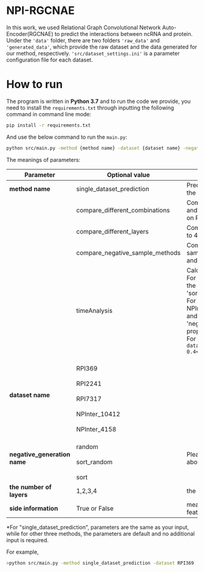 # NPI-RGCNAE
  In this work, we used Relational Graph Convolutional 		Network Auto-Encoder(RGCNAE) to predict the interactions between ncRNA and protein.
  Under the `'data'` folder, there are two folders `'raw_data'` and `'generated_data'`, which provide the raw dataset and the data generated for our method, respectively.
  `'src/dataset_settings.ini'` is a parameter configuration file for each dataset.
# How to run
The program is written in **Python 3.7** and to run the code we provide, you need to install the `requirements.txt` through inputting the following command in command line mode:

```bash
pip install -r requirements.txt 
```

And use the below command to run the `main.py`:

```bash
python src/main.py -method {method name} -dataset {dataset name} -negative_random_sample {negative generation name} -layers {the number of layers} -with_side_information {side information}
```
The meanings of parameters: 

|  Parameter | Optional value |Meaning|
|--|--|--|
| **method name** | single_dataset_prediction |Predict ncRNA-protein interactions on a dataset chosed by the dataset parameter.|
| |compare_different_combinations|Compare the performance of *"node embeddings + k-mer"* and *"node embeddings"* two different feature combinations on RPI369, RPI2241,RPI7317 and NPInter10412.|
| |compare_different_layers |Compare the performance of R-GCN layers varying from 1 to 4 on RPI369, RPI2241,RPI7317 and NPInter10412.
| |compare_negative_sample_methods |Compare the performance of three different negative sample generation methods on RPI369, RPI2241,RPI7317 and NPInter10412.
| |timeAnalysis|Calculate the runnning time on different datasets. <br>For RPI7317,RPI369,RPI2241, and NPInter_10412 datasets, the input parameter 'negative_random_sample' can be 'sort', 'sort_random', 'random'. <br>For NPInter_10412_0.2,NPInter_10412_0.4,NPInter_10412_0.6, and NPInter_10412_0.8, the input parameter 'negative_random_sample' can be the randomly sampling proportion, 0.2,0.4,0.6, and 0.8.<br>For example,`python src/main.py -method timeAnalysis -dataset  NPInter_10412_0.4 -negative_random_sample 0.4</br>`
|**dataset name** |	<br>RPI369</br> 	<br>RPI2241</br> 	<br>RPI7317</br><br> NPInter_10412</br><br> NPInter_4158</br> |
|**negative_generation name** |<br>random</br><br>sort_random</br><br>sort</br>|Please refer to our paper for the specific meaning of the above parameters. 
|**the number of layers** |1,2,3,4|the number of R-GCN layers
|**side information**|True or False|means whether use side information as part of the node feature.

*For "single_dataset_prediction", parameters are the same as your input, while for other three methods, the parameters are default and no additional input is required.

For example,

```bash
>python src/main.py -method single_dataset_prediction -dataset RPI369  -negative_random_sample sort -layers 1 -with_side_information False
